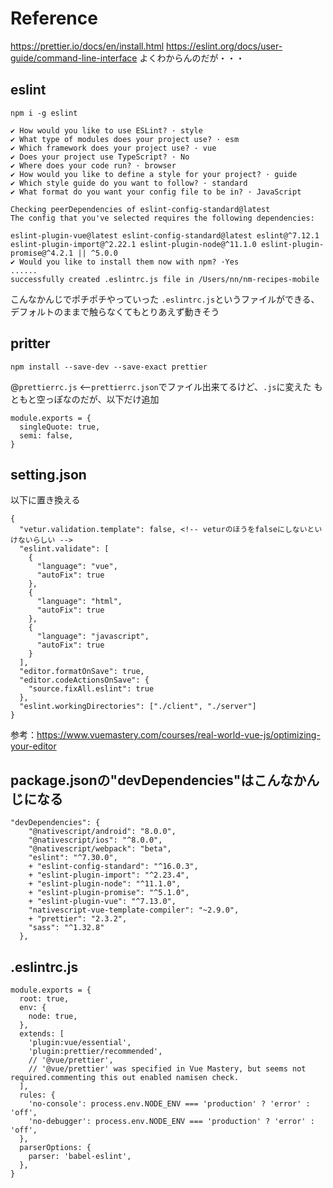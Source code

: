 # Reference
https://prettier.io/docs/en/install.html
https://eslint.org/docs/user-guide/command-line-interface
よくわからんのだが・・・

## eslint
```
npm i -g eslint

✔ How would you like to use ESLint? · style
✔ What type of modules does your project use? · esm
✔ Which framework does your project use? · vue
✔ Does your project use TypeScript? · No  
✔ Where does your code run? · browser               
✔ How would you like to define a style for your project? · guide
✔ Which style guide do you want to follow? · standard
✔ What format do you want your config file to be in? · JavaScript

Checking peerDependencies of eslint-config-standard@latest
The config that you've selected requires the following dependencies:

eslint-plugin-vue@latest eslint-config-standard@latest eslint@^7.12.1 eslint-plugin-import@^2.22.1 eslint-plugin-node@^11.1.0 eslint-plugin-promise@^4.2.1 || ^5.0.0
✔ Would you like to install them now with npm? ·Yes
......
successfully created .eslintrc.js file in /Users/nn/nm-recipes-mobile
```
こんなかんじでポチポチやっていった
`.eslintrc.js`というファイルができる、デフォルトのままで触らなくてもとりあえず動きそう


## pritter

```
npm install --save-dev --save-exact prettier
```

@`prettierrc.js` <--`prettierrc.json`でファイル出来てるけど、`.js`に変えた
もともと空っぽなのだが、以下だけ追加
```
module.exports = {
  singleQuote: true,
  semi: false,
}
```

## setting.json
以下に置き換える
```
{
  "vetur.validation.template": false, <!-- veturのほうをfalseにしないといけないらしい -->
  "eslint.validate": [
    {
      "language": "vue",
      "autoFix": true
    },
    {
      "language": "html",
      "autoFix": true
    },
    {
      "language": "javascript",
      "autoFix": true
    }
  ],
  "editor.formatOnSave": true,
  "editor.codeActionsOnSave": {
    "source.fixAll.eslint": true
  },
  "eslint.workingDirectories": ["./client", "./server"]
}
```
参考：https://www.vuemastery.com/courses/real-world-vue-js/optimizing-your-editor

## package.jsonの"devDependencies"はこんなかんじになる
```
"devDependencies": {
    "@nativescript/android": "8.0.0",
    "@nativescript/ios": "^8.0.0",
    "@nativescript/webpack": "beta",
    "eslint": "^7.30.0",
    + "eslint-config-standard": "^16.0.3",
    + "eslint-plugin-import": "^2.23.4",
    + "eslint-plugin-node": "^11.1.0",
    + "eslint-plugin-promise": "^5.1.0",
    + "eslint-plugin-vue": "^7.13.0",
    "nativescript-vue-template-compiler": "~2.9.0",
    + "prettier": "2.3.2",
    "sass": "^1.32.8"
  },
```
## .eslintrc.js
```
module.exports = {
  root: true,
  env: {
    node: true,
  },
  extends: [
    'plugin:vue/essential',
    'plugin:prettier/recommended',
    // '@vue/prettier',
    // '@vue/prettier' was specified in Vue Mastery, but seems not required.commenting this out enabled namisen check.
  ],
  rules: {
    'no-console': process.env.NODE_ENV === 'production' ? 'error' : 'off',
    'no-debugger': process.env.NODE_ENV === 'production' ? 'error' : 'off',
  },
  parserOptions: {
    parser: 'babel-eslint',
  },
}

```
